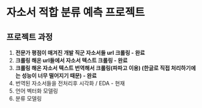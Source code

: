 # 자소서 적합 분류 예측 프로젝트

## 프로젝트 과정
1) **전문가 평점이 매겨진 개발 직군 자소서들 url 크롤링 - 완료**
2) **크롤링 해온 url들에서 자소서 텍스트 크롤링 - 완료**
3) **크롤링 해온 자소서 텍스트 번역해서 크롤링(파파고 이용) (한글로 직접 처리하기에는 성능이 너무 떨어지기 때문) - 완료**
4) 번역된 자소서들을 전처리후 시각화 / EDA - 현재
5) 언어 벡터화 모델링
6) 분류 모델링